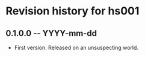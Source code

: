 # Revision history for hs001

## 0.1.0.0 -- YYYY-mm-dd

* First version. Released on an unsuspecting world.
